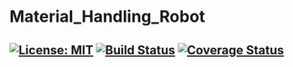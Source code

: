 # Material_Handling_Robot
[![License: MIT](https://img.shields.io/badge/License-MIT-yellow.svg)](https://opensource.org/licenses/MIT)
[![Build Status](https://travis-ci.org/vamshibogoju/material_handling_robot.svg?branch=iteration_development_2)](https://travis-ci.org/vamshibogoju/material_handling_robot)
[![Coverage Status](https://coveralls.io/repos/github/vamshibogoju/material_handling_robot/badge.svg?branch=iteration_development_2)](https://coveralls.io/github/vamshibogoju/material_handling_robot?branch=iteration_development_2)
---
